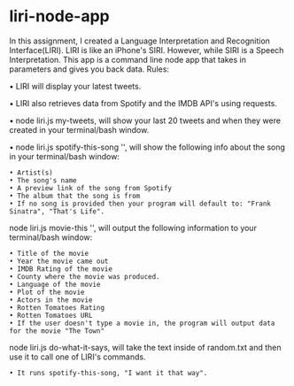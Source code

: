 # liri-node-app

In this assignment, I created a Language Interpretation and Recognition Interface(LIRI). LIRI is like an iPhone's SIRI. However, while SIRI is a Speech Interpretation. This app is a command line node app that takes in parameters and gives you back data. Rules: 

• LIRI will display your latest tweets. 

• LIRI also retrieves data from Spotify and the IMDB API's using requests.

• node liri.js my-tweets, will show your last 20 tweets and when they were created in your terminal/bash window.

• node liri.js spotify-this-song '<song name here>', will show the following info about the song in your terminal/bash window:
  
    • Artist(s)
    • The song's name
    • A preview link of the song from Spotify
    • The album that the song is from
    • If no song is provided then your program will default to: "Frank Sinatra", "That's Life".
    
node liri.js movie-this '<movie name here>', will output the following information to your terminal/bash window:

    • Title of the movie
    • Year the movie came out
    • IMDB Rating of the movie
    • County where the movie was produced. 
    • Language of the movie
    • Plot of the movie
    • Actors in the movie
    • Rotten Tomatoes Rating 
    • Rotten Tomatoes URL
    • If the user doesn't type a movie in, the program will output data for the movie "The Town"

node liri.js do-what-it-says, will take the text inside of random.txt and then use it to call one of LIRI's commands.

    • It runs spotify-this-song, "I want it that way".
